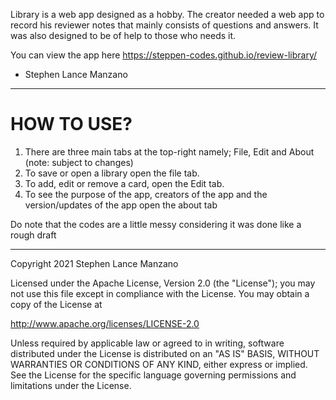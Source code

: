 Library is a web app designed as a hobby. The creator needed a web app to record his reviewer notes that mainly consists of questions and answers. It was also designed to be of help to those who needs it.

You can view the app here https://steppen-codes.github.io/review-library/

- Stephen Lance Manzano

<hr>

<h1>HOW TO USE?</h1>
<ol>
  <li>There are three main tabs at the top-right namely; File, Edit and About (note: subject to changes)</li>
  <li>To save or open a library open the file tab.</li>
  <li>To add, edit or remove a card, open the Edit tab.</li>
  <li>To see the purpose of the app, creators of the app and the version/updates of the app open the about tab</li>
</ol>

Do note that the codes are a little messy considering it was done like a rough draft

<hr>

Copyright 2021 Stephen Lance Manzano

Licensed under the Apache License, Version 2.0 (the "License");
you may not use this file except in compliance with the License.
You may obtain a copy of the License at

http://www.apache.org/licenses/LICENSE-2.0

Unless required by applicable law or agreed to in writing, software
distributed under the License is distributed on an "AS IS" BASIS,
WITHOUT WARRANTIES OR CONDITIONS OF ANY KIND, either express or implied.
See the License for the specific language governing permissions and
limitations under the License.
